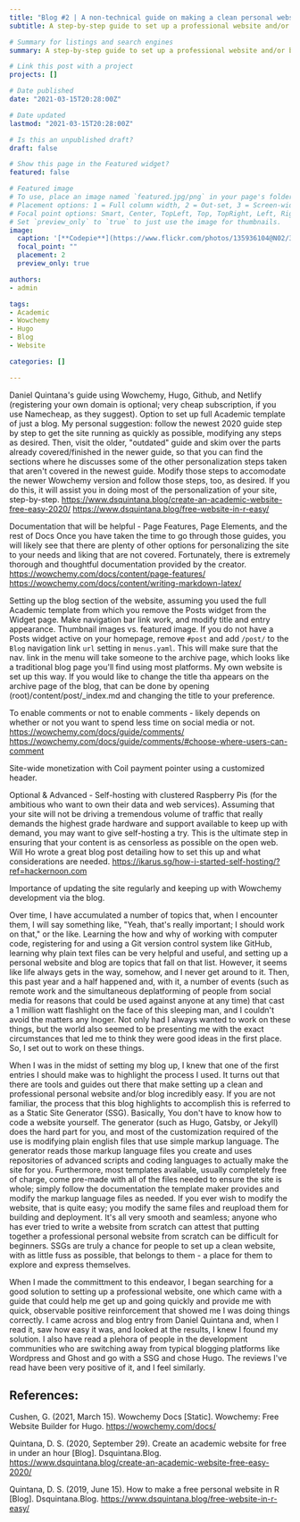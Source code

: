 ```yaml
---
title: "Blog #2 | A non-technical guide on making a clean personal website for professionals (WIP)"
subtitle: A step-by-step guide to set up a professional website and/or blog using Academic theme startkit for Wowchemy, a website builder for the static site generator (SSG) Hugo.

# Summary for listings and search engines
summary: A step-by-step guide to set up a professional website and/or blog using Academic theme startkit for Wowchemy, a website builder for the static site generator (SSG) Hugo.

# Link this post with a project
projects: []

# Date published
date: "2021-03-15T20:28:00Z"

# Date updated
lastmod: "2021-03-15T20:28:00Z"

# Is this an unpublished draft?
draft: false

# Show this page in the Featured widget?
featured: false

# Featured image
# To use, place an image named `featured.jpg/png` in your page's folder.
# Placement options: 1 = Full column width, 2 = Out-set, 3 = Screen-width
# Focal point options: Smart, Center, TopLeft, Top, TopRight, Left, Right, BottomLeft, Bottom, BottomRight
# Set `preview_only` to `true` to just use the image for thumbnails.
image:
  caption: '[**Codepie**](https://www.flickr.com/photos/135936104@N02/34271173264)'
  focal_point: ""
  placement: 2
  preview_only: true

authors:
- admin

tags:
- Academic
- Wowchemy
- Hugo
- Blog
- Website

categories: []

---
```


Daniel Quintana's guide using Wowchemy, Hugo, Github, and Netlify (registering your own domain is optional; very cheap subscription, if you use Namecheap, as they suggest). Option to set up full Academic template of just a blog.
My personal suggestion: follow the newest 2020 guide step by step to get the site running as quickly as possible, modifying any steps as desired. Then, visit the older, "outdated" guide and skim over the parts already covered/finished in the newer guide, so that you can find the sections where he discusses some of the other personalization steps taken that aren't covered in the newest guide. Modify those steps to accomodate the newer Wowchemy version and follow those steps, too, as desired. If you do this, it will assist you in doing most of the personalization of your site, step-by-step.
https://www.dsquintana.blog/create-an-academic-website-free-easy-2020/
https://www.dsquintana.blog/free-website-in-r-easy/


Documentation that will be helpful - Page Features, Page Elements, and the rest of Docs
Once you have taken the time to go through those guides, you will likely see that there are plenty of other options for personalizing the site to your needs and liking that are not covered. Fortunately, there is extremely thorough and thoughtful documentation provided by the creator.
https://wowchemy.com/docs/content/page-features/
https://wowchemy.com/docs/content/writing-markdown-latex/


Setting up the blog section of the website, assuming you used the full Academic template from which you remove the Posts widget from the Widget page. Make navigation bar link work, and modify title and entry appearance. Thumbnail images vs. featured image.
If you do not have a Posts widget active on your homepage, remove `#post` and add `/post/` to the `Blog` navigation link `url` setting in `menus.yaml`. This will make sure that the nav. link in the menu will take someone to the archive page, which looks like a traditional blog page you'll find using most platforms. My own website is set up this way.
If you would like to change the title tha appears on the archive page of the blog, that can be done by opening (root)/content/post/_index.md and changing the title to your preference.


To enable comments or not to enable comments - likely depends on whether or not you want to spend less time on social media or not.
https://wowchemy.com/docs/guide/comments/
https://wowchemy.com/docs/guide/comments/#choose-where-users-can-comment

Site-wide monetization with Coil payment pointer using a customized header.


Optional & Advanced - Self-hosting with clustered Raspberry Pis (for the ambitious who want to own their data and web services).
Assuming that your site will not be driving a tremendous volume of traffic that really demands the highest grade hardware and support available to keep up with demand, you may want to give self-hosting a try. This is the ultimate step in ensuring that your content is as censorless as possible on the open web. Will Ho wrote a great blog post detailing how to set this up and what considerations are needed.
https://ikarus.sg/how-i-started-self-hosting/?ref=hackernoon.com


Importance of updating the site regularly and keeping up with Wowchemy development via the blog.



Over time, I have accumulated a number of topics that, when I encounter them, I will say something like, "Yeah, that's really important; I should work on that," or the like. Learning the how and why of working with computer code, registering for and using a Git version control system like GitHub, learning why plain text files can be very helpful and useful, and setting up a personal website and blog are topics that fall on that list. However, it seems like life always gets in the way, somehow, and I never get around to it. Then, this past year and a half happened and, with it, a number of events (such as remote work and the simultaneous deplatforming of people from social media for reasons that could be used against anyone at any time) that cast a 1 million watt flashlight on the face of this sleeping man, and I couldn't avoid the matters any lnoger. Not only had I always wanted to work on these things, but the world also seemed to be presenting me with the exact circumstances that led me to think they were good ideas in the first place. So, I set out to work on these things.

When I was in the midst of setting my blog up, I knew that one of the first entries I should make was to highlight the process I used. It turns out that there are tools and guides out there that make setting up a clean and professional personal website and/or blog incredibly easy. If you are not familiar, the process that this blog highlights to accomplish this is referred to as a Static Site Generator (SSG). Basically, You don't have to know how to code a website yourself. The generator (such as Hugo, Gatsby, or Jekyll) does the hard part for you, and most of the customization required of the use is modifying plain english files that use simple markup language. The generator reads those markup language files you create and uses repositories of advanced scripts and coding languages to actually make the site for you. Furthermore, most templates available, usually completely free of charge, come pre-made with all of the files needed to ensure the site is whole; simply follow the documentation the template maker provides and modify the markup language files as needed. If you ever wish to modify the website, that is quite easy; you modify the same files and reupload them for building and deployment. It's all very smooth and seamless; anyone who has ever tried to write a website from scratch can attest that putting together a professional personal website from scratch can be difficult for beginners. SSGs are truly a chance for people to set up a clean website, with as little fuss as possible, that belongs to them - a place for them to explore and express themselves.

When I made the committment to this endeavor, I began searching for a good solution to setting up a professional website, one which came with a guide that could help me get up and going quickly and provide me with quick, observable positive reinforcement that showed me I was doing things correctly. I came across and blog entry from Daniel Quintana and, when I read it, saw how easy it was, and looked at the results, I knew I found my solution. I also have read a plehora of people in the development communities who are switching away from typical blogging platforms like Wordpress and Ghost and go with a SSG and chose Hugo. The reviews I've read have been very positive of it, and I feel similarly. 

## References:

Cushen, G. (2021, March 15). Wowchemy Docs [Static]. Wowchemy: Free Website Builder for Hugo. https://wowchemy.com/docs/

Quintana, D. S. (2020, September 29). Create an academic website for free in under an hour [Blog]. Dsquintana.Blog. https://www.dsquintana.blog/create-an-academic-website-free-easy-2020/

Quintana, D. S. (2019, June 15). How to make a free personal website in R [Blog]. Dsquintana.Blog. https://www.dsquintana.blog/free-website-in-r-easy/

